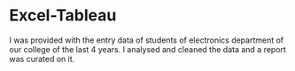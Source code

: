 # Excel-Tableau
I was provided with the entry data of students of electronics department of our college of the last 4 years. I analysed and cleaned the data and a report was curated on it.
